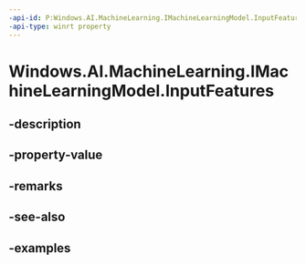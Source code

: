 ```yaml
---
-api-id: P:Windows.AI.MachineLearning.IMachineLearningModel.InputFeatures
-api-type: winrt property
---
```


<!-- Property syntax.
public IIterable<IFeatureDescriptor> InputFeatures { get; }
-->

# Windows.AI.MachineLearning.IMachineLearningModel.InputFeatures

## -description

## -property-value

## -remarks

## -see-also

## -examples

